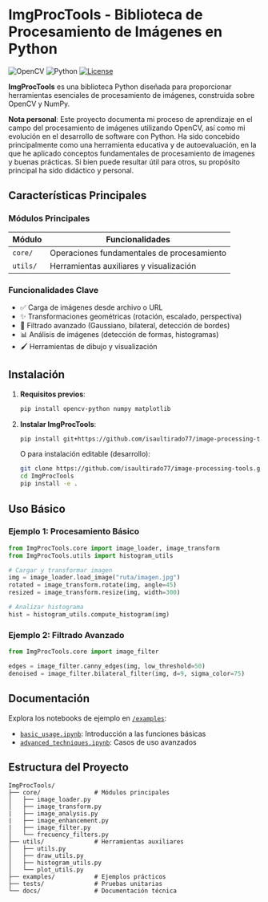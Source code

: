 # **ImgProcTools** - Biblioteca de Procesamiento de Imágenes en Python

![OpenCV](https://img.shields.io/badge/OpenCV-5.0+-green.svg)
![Python](https://img.shields.io/badge/Python-3.7+-blue.svg)
[![License](https://img.shields.io/badge/License-MIT-yellow.svg)](https://opensource.org/licenses/MIT)

**ImgProcTools** es una biblioteca Python diseñada para proporcionar herramientas esenciales de procesamiento de imágenes, construida sobre OpenCV y NumPy. 

**Nota personal**: Este proyecto documenta mi proceso de aprendizaje en el campo del procesamiento de imágenes utilizando OpenCV, así como mi evolución en el desarrollo de software con Python. Ha sido concebido principalmente como una herramienta educativa y de autoevaluación, en la que he aplicado conceptos fundamentales de procesamiento de imagenes y buenas prácticas. Si bien puede resultar útil para otros, su propósito principal ha sido didáctico y personal.

## Características Principales

### **Módulos Principales**
| Módulo | Funcionalidades |
|--------|----------------|
| `core/` | Operaciones fundamentales de procesamiento |
| `utils/` | Herramientas auxiliares y visualización |

### **Funcionalidades Clave**
- ✅ Carga de imágenes desde archivo o URL
- ✨ Transformaciones geométricas (rotación, escalado, perspectiva)
- 🎨 Filtrado avanzado (Gaussiano, bilateral, detección de bordes)
- 📊 Análisis de imágenes (detección de formas, histogramas)
- 🖌️ Herramientas de dibujo y visualización

## Instalación

1. **Requisitos previos**:
   ```bash
   pip install opencv-python numpy matplotlib
   ```
   
2. **Instalar ImgProcTools**:
   ```bash
   pip install git+https://github.com/isaultirado77/image-processing-tools.git
   ```
   O para instalación editable (desarrollo):
   ```bash
   git clone https://github.com/isaultirado77/image-processing-tools.git
   cd ImgProcTools
   pip install -e .
   ```

## Uso Básico

### Ejemplo 1: Procesamiento Básico
```python
from ImgProcTools.core import image_loader, image_transform
from ImgProcTools.utils import histogram_utils

# Cargar y transformar imagen
img = image_loader.load_image("ruta/imagen.jpg")
rotated = image_transform.rotate(img, angle=45)
resized = image_transform.resize(img, width=300)

# Analizar histograma
hist = histogram_utils.compute_histogram(img)
```

### Ejemplo 2: Filtrado Avanzado
```python
from ImgProcTools.core import image_filter

edges = image_filter.canny_edges(img, low_threshold=50)
denoised = image_filter.bilateral_filter(img, d=9, sigma_color=75)
```

## Documentación

Explora los notebooks de ejemplo en [`/examples`](examples/):
- [`basic_usage.ipynb`](examples/basic_usage.ipynb): Introducción a las funciones básicas
- [`advanced_techniques.ipynb`](examples/advanced_techniques.ipynb): Casos de uso avanzados

## Estructura del Proyecto
```
ImgProcTools/
├── core/               # Módulos principales
│   ├── image_loader.py
│   ├── image_transform.py
|   ├── image_analysis.py
|   ├── image_enhancement.py
|   ├── image_filter.py
│   └── frecuency_filters.py
├── utils/              # Herramientas auxiliares
│   ├── utils.py
│   ├── draw_utils.py
│   ├── histogram_utils.py
│   └── plot_utils.py
├── examples/           # Ejemplos prácticos
├── tests/              # Pruebas unitarias
└── docs/               # Documentación técnica
```